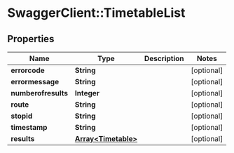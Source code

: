 # SwaggerClient::TimetableList

## Properties
Name | Type | Description | Notes
------------ | ------------- | ------------- | -------------
**errorcode** | **String** |  | [optional] 
**errormessage** | **String** |  | [optional] 
**numberofresults** | **Integer** |  | [optional] 
**route** | **String** |  | [optional] 
**stopid** | **String** |  | [optional] 
**timestamp** | **String** |  | [optional] 
**results** | [**Array&lt;Timetable&gt;**](Timetable.md) |  | [optional] 


